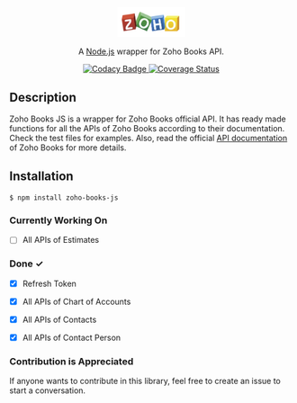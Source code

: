 <p align="center">
<img src="zoho.png" width="120" alt="Nest Logo" />
</p>
<p align="center">A <a href="http://nodejs.org" target="blank">Node.js</a> wrapper for Zoho Books API.</p>

<p align="center">
<!-- <a href="" target="_blank">
    <img src="" alt="Codacy Badge" />
</a> -->
    
<a href="https://www.codacy.com/gh/ahsanaasim/zoho-books-js/dashboard?utm_source=github.com&utm_medium=referral&utm_content=ahsanaasim/zoho-books-js&utm_campaign=Badge_Grade" target="_blank">
    <img src="https://app.codacy.com/project/badge/Grade/ac468e6f9cab42108fac93b179f6e4a5" alt="Codacy Badge" />
</a>

<a href="https://coveralls.io/github/ahsanaasim/zoho-books-js?branch=main" target="_blank">
    <img src="https://coveralls.io/repos/github/ahsanaasim/zoho-books-js/badge.svg?branch=main" alt="Coverage Status" />
</a>

</p>

## Description

Zoho Books JS is a wrapper for Zoho Books official API. It has ready made functions for all the APIs of Zoho Books according to their documentation. Check the test files for examples. Also, read the official [API documentation](https://www.zoho.com/books/api/v3/introduction/#overview) of Zoho Books for more details.

## Installation

```
$ npm install zoho-books-js
```

### Currently Working On

- [ ] All APIs of Estimates

### Done ✓

- [x] Refresh Token
- [x] All APIs of Chart of Accounts
- [x] All APIs of Contacts
- [x] All APIs of Contact Person


### Contribution is Appreciated

If anyone wants to contribute in this library, feel free to create an issue to start a conversation.